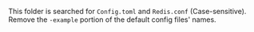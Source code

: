 This folder is searched for `Config.toml` and `Redis.conf` (Case-sensitive).    
Remove the `-example` portion of the default config files' names. 